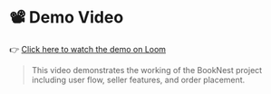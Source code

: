 # 📽️ Demo Video

👉 [Click here to watch the demo on Loom](https://www.loom.com/share/e20132ec4843428981a2999738affce0?sid=e441c4cf-899c-43dd-bf3c-0d097a20500c)

> This video demonstrates the working of the BookNest project including user flow, seller features, and order placement.
